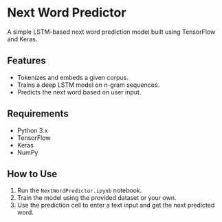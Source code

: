 # Next Word Predictor

A simple LSTM-based next word prediction model built using TensorFlow and Keras.

## Features
- Tokenizes and embeds a given corpus.
- Trains a deep LSTM model on n-gram sequences.
- Predicts the next word based on user input.

## Requirements

- Python 3.x
- TensorFlow
- Keras
- NumPy

## How to Use

1. Run the `NextWordPredictor.ipynb` notebook.
2. Train the model using the provided dataset or your own.
3. Use the prediction cell to enter a text input and get the next predicted word.
